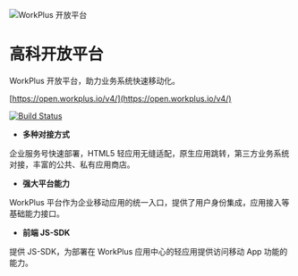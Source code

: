 ![WorkPlus 开放平台](https://open.workplus.io/v4/home.png)

# 高科开放平台

WorkPlus 开放平台，助力业务系统快速移动化。

[https://open.workplus.io/v4/](https://open.workplus.io/v4/) 

[![Build Status](https://travis-ci.org/WorkPlusFE/open.workplus.io.svg?branch=main)](https://travis-ci.org/WorkPlusFE/open.workplus.io)

* **多种对接方式**

企业服务号快速部署，HTML5 轻应用无缝适配，原生应用跳转，第三方业务系统对接，丰富的公共、私有应用商店。

* **强大平台能力**

WorkPlus 平台作为企业移动应用的统一入口，提供了用户身份集成，应用接入等基础能力接口。

* **前端 JS-SDK**

提供 JS-SDK，为部署在 WorkPlus 应用中心的轻应用提供访问移动 App 功能的能力。

